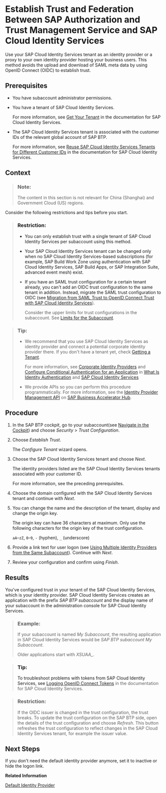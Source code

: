 <!-- loio161f8f0cfac64c4fa2d973bc5f08a894 -->

# Establish Trust and Federation Between SAP Authorization and Trust Management Service and SAP Cloud Identity Services

Use your SAP Cloud Identity Services tenant as an identity provider or a proxy to your own identity provider hosting your business users. This method avoids the upload and download of SAML meta data by using OpenID Connect \(OIDC\) to establish trust.



<a name="loio161f8f0cfac64c4fa2d973bc5f08a894__prereq_dvg_xgj_p1b"/>

## Prerequisites

-   You have subaccount administrator permissions.

-   You have a tenant of SAP Cloud Identity Services.

    For more information, see [Get Your Tenant](https://help.sap.com/docs/cloud-identity-services/cloud-identity-services/get-your-tenant?version=Cloud) in the documentation for SAP Cloud Identity Services.

-   The SAP Cloud Identity Services tenant is associated with the customer IDs of the relevant global account of SAP BTP.

    For more information, see [Reuse SAP Cloud Identity Services Tenants for Different Customer IDs](https://help.sap.com/docs/identity-authentication/identity-authentication/reuse-sap-cloud-identity-services-tenants-for-different-customer-ids) in the documentation for SAP Cloud Identity Services.




<a name="loio161f8f0cfac64c4fa2d973bc5f08a894__context_tzl_st2_tmb"/>

## Context

> ### Note:  
> The content in this section is not relevant for China \(Shanghai\) and Government Cloud \(US\) regions.

Consider the following restrictions and tips before you start.

> ### Restriction:  
> -   You can only establish trust with a single tenant of SAP Cloud Identity Services per subaccount using this method.
> 
> -   Your SAP Cloud Identity Services tenant can be changed only when no SAP Cloud Identity Services-based subscriptions \(for example, SAP Build Work Zone using authentication with SAP Cloud Identity Services, SAP Build Apps, or SAP Integration Suite, advanced event mesh\) exist.
> 
> -   If you have an SAML trust configuration for a certain tenant already, you can't add an OIDC trust configuration to the same tenant in addition. Instead, migrate the SAML trust configuration to OIDC \(see [Migration from SAML Trust to OpenID Connect Trust with SAP Cloud Identity Services](migration-from-saml-trust-to-openid-connect-trust-with-sap-cloud-identity-services-d097ce2.md)\).
> 
>     Consider the upper limits for trust configurations in the subaccount. See [Limits for the Subaccount](../60-security/limits-for-technical-artifacts-of-the-sap-authorization-and-trust-management-service-6d3ef52.md#loio6d3ef5260f4a4232ad43542ab1441694__section_ddk_bhf_fzb).

> ### Tip:  
> -   We recommend that you use SAP Cloud Identity Services as identity provider and connect a potential corporate identity provider there. If you don't have a tenant yet, check [Getting a Tenant](https://help.sap.com/docs/IDENTITY_AUTHENTICATION/6d6d63354d1242d185ab4830fc04feb1/93160ebd2dcb40e98aadcbb9a970f2b9.html#getting-a-tenant).
> 
>     For more information, see [Corporate Identity Providers](https://help.sap.com/viewer/6d6d63354d1242d185ab4830fc04feb1/Cloud/en-US/19f3eca47db643b6aad448b5dc1075ad.html) and [Configure Conditional Authentication for an Application](https://help.sap.com/viewer/6d6d63354d1242d185ab4830fc04feb1/Cloud/en-US/0143dce88a604533ab5ab17e639fec09.html) in [What Is Identity Authentication](https://help.sap.com/viewer/6d6d63354d1242d185ab4830fc04feb1/Cloud/en-US/27882717f44b445fa287936c6f43dc1f.html) and [SAP Cloud Identity Services](https://help.sap.com/viewer/product/IDENTITY_AUTHENTICATION/Cloud/en-US)
> 
> -   We provide APIs so you can perform this procedure programmatically. For more information, see the [Identity Provider Management API](https://api.sap.com/api/TrustConfigurationAPI/resource) on [SAP Business Accelerator Hub](https://api.sap.com/package/authtrustmgmnt/rest).



<a name="loio161f8f0cfac64c4fa2d973bc5f08a894__steps_a2x_wfg_wmb"/>

## Procedure

1.  In the SAP BTP cockpit, go to your subaccount\(see [Navigate in the Cockpit](navigate-in-the-cockpit-0874895.md)\) and choose *Security* \> *Trust Configuration*.

2.  Choose *Establish Trust*.

    The *Configure Tenant* wizard opens.

3.  Choose the SAP Cloud Identity Services tenant and choose *Next*.

    The identity providers listed are the SAP Cloud Identity Services tenants associated with your customer ID.

    For more information, see the preceding prerequisites.

4.  Choose the domain configured with the SAP Cloud Identity Services tenant and continue with *Next*.

5.  You can change the name and the description of the tenant, display and change the origin key.

    The origin key can have 36 characters at maximum. Only use the following characters for the origin key of the trust configuration.

    `aA`–`zZ`, `0`–`9`, `-` \(hyphen\), `_` \(underscore\)

6.  Provide a link text for user logon \(see [Using Multiple Identity Providers from the Same Subaccount](using-multiple-identity-providers-from-the-same-subaccount-b8c0aac.md)\). Continue with *Next*.

7.  Review your configuration and confirm using *Finish*.




<a name="loio161f8f0cfac64c4fa2d973bc5f08a894__result_brm_352_tmb"/>

## Results

You've configured trust in your tenant of the SAP Cloud Identity Services, which is your identity provider. SAP Cloud Identity Services creates an application with the prefix *SAP BTP subaccount* and the display name of your subaccount in the administration console for SAP Cloud Identity Services.

> ### Example:  
> If your subaccount is named *My Subaccount*, the resulting application in SAP Cloud Identity Services would be *SAP BTP subaccount My Subaccount*.
> 
> Older applications start with *XSUAA\_*.

> ### Tip:  
> To troubleshoot problems with tokens from SAP Cloud Identity Services, see [Logging OpenID Connect Tokens](https://help.sap.com/docs/IDENTITY_AUTHENTICATION/6d6d63354d1242d185ab4830fc04feb1/b6c42b53518b46de8b4dffd8c4c52ed7.html?version=Cloud) in the documentation for SAP Cloud Identity Services.

> ### Restriction:  
> If the OIDC issuer is changed in the trust configuration, the trust breaks. To update the trust configuration on the SAP BTP side, open the details of the trust configuration and choose *Refresh*. This button refreshes the trust configuration to reflect changes in the SAP Cloud Identity Services tenant, for example the issuer value.



<a name="loio161f8f0cfac64c4fa2d973bc5f08a894__postreq_z32_k52_tmb"/>

## Next Steps

If you don't need the default identity provider anymore, set it to inactive or hide the logon link.

**Related Information**  


[Default Identity Provider](default-identity-provider-d6a8db7.md "SAP ID service is the default identity provider for both platform users and business users (in applications) at SAP BTP. You can start using it without further configuration.")

